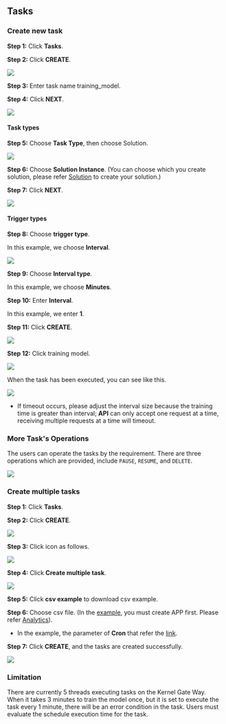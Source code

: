 ## Tasks
 	

### Create new task

**Step 1:** Click **Tasks**.

**Step 2:** Click **CREATE**.

![](../_static/images/portal/tasks/2-23.png)

**Step 3:** Enter task name training_model.

**Step 4:** Click **NEXT**.

![](../_static/images/portal/tasks/2-24.png)

#### Task types

**Step 5:** Choose **Task Type**, then choose Solution.

![](../_static/images/portal/tasks/2-25.png)

**Step 6:** Choose **Solution Instance**. (You can choose which you create solution, please refer [Solution](https://afs-docs.readthedocs.io/en/latest/portal/workspace.html) to create your solution.)

**Step 7:** Click **NEXT**.

![](../_static/images/portal/tasks/2-26.png)

#### Trigger types

**Step 8:** Choose **trigger type**. 

In this example, we choose **Interval**.

![](../_static/images/portal/tasks/2-27.png)

**Step 9:** Choose **Interval type**.

In this example, we choose **Minutes**.

**Step 10:** Enter **Interval**.

In this example, we enter **1**.

**Step 11:** Click **CREATE**.

![](../_static/images/portal/tasks/2-28.png)


**Step 12:** Click training model.

![](../_static/images/portal/tasks/2-29.png)

When the task has been executed, you can see like this.

![](../_static/images/portal/tasks/2-30.png)

* If timeout occurs, please adjust the interval size because the training time is greater than interval; **API** can only accept one request at a time, receiving multiple requests at a time will timeout.

### More Task's Operations

The users can operate the tasks by the requirement. There are three operations which are provided, include `PAUSE`, `RESUME`, and `DELETE`.

![](../_static/images/portal/tasks/task_operation.png)


### Create multiple tasks

**Step 1:** Click **Tasks**.

**Step 2:** Click **CREATE**.

![](../_static/images/portal/tasks/2-23.png)

**Step 3:** Click icon as follows.

![](../_static/images/portal/tasks/multitask_create_1.png)

**Step 4:** Click **Create multiple task**.

![](../_static/images/portal/tasks/multitask_create_2.png)

**Step 5:** Click **csv example** to download csv example.

**Step 6:** Choose csv file. (In the [example](https://github.com/chenjr0719/AFS-docs/blob/master/docs/_static/images/portal/tasks/multiple_task_example.csv), you must create APP first. Please refer [Analytics](https://afs-docs.readthedocs.io/en/latest/portal/workspace.html#analytics)).

* In the example, the parameter of **Cron** that refer the [link](http://www.adminschoice.com/crontab-quick-reference). 

**Step 7:** Click **CREATE**, and the tasks are created successfully.

![](../_static/images/portal/tasks/multitask_create_3.png)

### Limitation
There are currently 5 threads executing tasks on the Kernel Gate Way. When it takes 3 minutes to train the model once, but it is set to execute the task every 1 minute, there will be an error condition in the task. Users must evaluate the schedule execution time for the task.







